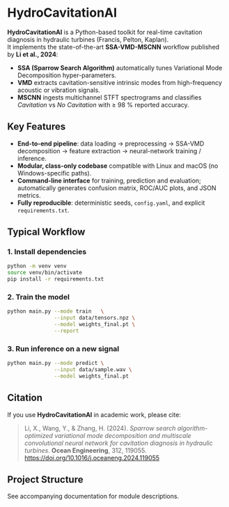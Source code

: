 
# HydroCavitationAI

**HydroCavitationAI** is a Python-based toolkit for real-time cavitation diagnosis in hydraulic turbines (Francis, Pelton, Kaplan).  
It implements the state-of-the-art **SSA-VMD-MSCNN** workflow published by **Li et al., 2024**:

* **SSA (Sparrow Search Algorithm)** automatically tunes Variational Mode Decomposition hyper-parameters.  
* **VMD** extracts cavitation-sensitive intrinsic modes from high-frequency acoustic or vibration signals.  
* **MSCNN** ingests multichannel STFT spectrograms and classifies *Cavitation* vs *No Cavitation* with ≥ 98 % reported accuracy.

## Key Features

- **End-to-end pipeline**: data loading → preprocessing → SSA-VMD decomposition → feature extraction → neural-network training / inference.  
- **Modular, class-only codebase** compatible with Linux and macOS (no Windows-specific paths).  
- **Command-line interface** for training, prediction and evaluation; automatically generates confusion matrix, ROC/AUC plots, and JSON metrics.  
- **Fully reproducible**: deterministic seeds, `config.yaml`, and explicit `requirements.txt`.

## Typical Workflow


### 1. Install dependencies
```bash
python -m venv venv
source venv/bin/activate
pip install -r requirements.txt
```
### 2. Train the model
```bash
python main.py --mode train   \
               --input data/tensors.npz \
               --model weights_final.pt \
               --report
```
### 3. Run inference on a new signal
```bash
python main.py --mode predict \
               --input data/sample.wav \
               --model weights_final.pt
```
## Citation

If you use **HydroCavitationAI** in academic work, please cite:

> Li, X., Wang, Y., & Zhang, H. (2024). *Sparrow search algorithm-optimized variational mode decomposition and multiscale convolutional neural network for cavitation diagnosis in hydraulic turbines*. **Ocean Engineering**, 312, 119055. https://doi.org/10.1016/j.oceaneng.2024.119055

## Project Structure
See accompanying documentation for module descriptions.